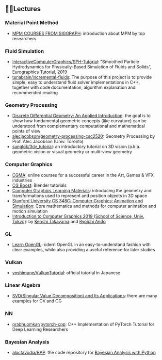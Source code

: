 ## 👩‍🏫Lectures
### Material Point Method
- [MPM COURSES FROM SIGGRAPH](https://www.seas.upenn.edu/~cffjiang/mpmcourse.html): introduction about MPM by top researchers

### Fluid Simulation
- [InteractiveComputerGraphics/SPH-Tutorial](https://github.com/InteractiveComputerGraphics/SPH-Tutorial): "Smoothed Particle Hydrodynamics for Physically-Based Simulation of Fluids and Solids", Eurographics Tutorial, 2019
- [tunabrain/incremental-fluids](https://github.com/tunabrain/incremental-fluids): The purpose of this project is to provide simple, easy to understand fluid solver implementations in C++, together with code documentation, algorithm explanation and recommended reading

### Geometry Processing
- [Discrete Differential Geometry: An Applied Introduction](https://www.cs.cmu.edu/~kmcrane/Projects/DDG/): the goal is to show how fundamental geometric concepts (like curvature) can be understood from complementary computational and mathematical points of view
- [alecjacobson/geometry-processing-csc2520](https://github.com/alecjacobson/geometry-processing-csc2520): Geometry Processing by Prof. Alec Jacobson (Univ. Toronto)
- [sunglok/3dv_tutorial](https://github.com/sunglok/3dv_tutorial): an introductory tutorial on 3D vision (a.k.a. geometric vision or visual geometry or multi-view geometry

### Computer Graphics
- [CGMA](https://www.cgmasteracademy.com/): online courses for a successful career in the Art, Games & VFX industries
- [CG Boost](https://cgboost.com/): Blender tutorials
- [Computer Graphics Learning Materials](https://cglearn.codelight.eu/pub/computer-graphics): introducing the geometry and transformations used to represent and position objects in 3D space
- [Stanford University CS 348C: Computer Graphics: Animation and Simulation](http://graphics.stanford.edu/courses/cs348c-17-fall/): Core mathematics and methods for computer animation and motion simulation
- [Introduction to Computer Graphics 2019 (School of Science, Univ. Tokyo)](http://research.nii.ac.jp/~takayama/teaching/utokyo-iscg-2019/): by [Kenshi Takayama](http://research.nii.ac.jp/~takayama/) and [Ryoichi Ando](http://research.nii.ac.jp/~rand/index.html)

### GL
- [Learn OpenGL](https://learnopengl.com/): odern OpenGL in an easy-to-understand fashion with clear examples, while also providing a useful reference for later studies

### Vulkan
- [yoshimune/VulkanTutorial](https://github.com/yoshimune/VulkanTutorial): official tutorial in Japanese

### Linear Algebra
- [SVD(Singular Value Decomposition) and Its Applications](https://pdfslide.net/documents/svdsingular-value-decomposition-and-its-applications-joon-jae-lee-2006-0110.html): there are many examples for CV and CG

### NN
- [prabhuomkar/pytorch-cpp](https://github.com/prabhuomkar/pytorch-cpp): C++ Implementation of PyTorch Tutorial for Deep Learning Researchers

### Bayesian Analysis
- [aloctavodia/BAP](https://github.com/aloctavodia/BAP): the code repository for [Bayesian Analysis with Python](https://www.packtpub.com/big-data-and-business-intelligence/bayesian-analysis-python-second-edition)
